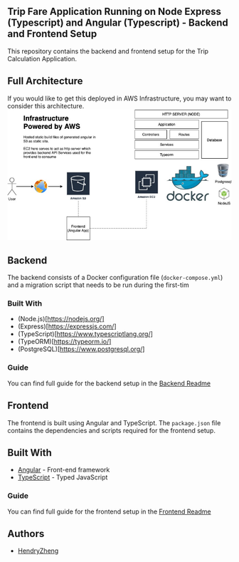 ## Trip Fare Application Running on Node Express (Typescript) and Angular (Typescript) - Backend and Frontend Setup

This repository contains the backend and frontend setup for the Trip Calculation Application.


## Full Architecture
If you would like to get this deployed in AWS Infrastructure, you may want to consider this architecture.
![Diagram](./Docs/Full-Architecture.jpg)
## Backend

The backend consists of a Docker configuration file (`docker-compose.yml`) and a migration script that needs to be run during the first-tim



### Built With
- (Node.js)[https://nodejs.org/]
- (Express)[https://expressjs.com/]
- (TypeScript)[https://www.typescriptlang.org/]
- (TypeORM)[https://typeorm.io/]
- (PostgreSQL)[https://www.postgresql.org/]

### Guide
You can find full guide for the backend setup in the [Backend Readme](./backend/readme.md)


## Frontend

The frontend is built using Angular and TypeScript. The `package.json` file contains the dependencies and scripts required for the frontend setup.

## Built With

- [Angular](https://angular.io/) - Front-end framework
- [TypeScript](https://www.typescriptlang.org/) - Typed JavaScript

### Guide
You can find full guide for the frontend setup in the [Frontend Readme](./frontend/README.md)

## Authors

- [HendryZheng](https://github.com/xen-HendryZheng)